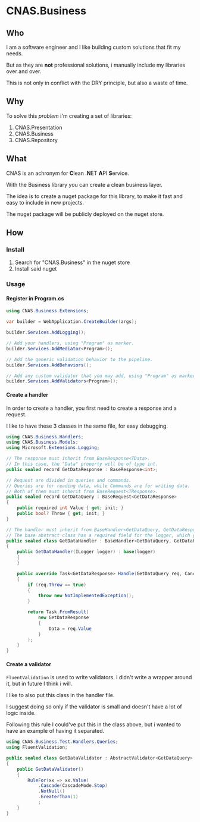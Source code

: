 # CNAS.Business

## Who
I am a software engineer and I like building custom solutions that fit my needs.

But as they are **not** professional solutions, i manually include my libraries over and over.

This is not only in conflict with the DRY principle, but also a waste of time.

## Why
To solve this *problem* i'm creating a set of libraries:
1. CNAS.Presentation
2. CNAS.Business
3. CNAS.Repository

## What
CNAS is an achronym for **C**lean .**N**ET **A**PI **S**ervice.

With the Business library you can create a clean business layer.

The idea is to create a nuget package for this library, to make it fast and easy to include in new projects.

The nuget package will be publicly deployed on the nuget store.

## How

### Install
1. Search for "CNAS.Business" in the nuget store
2. Install said nuget

### Usage

#### Register in Program.cs

``` c#
using CNAS.Business.Extensions;

var builder = WebApplication.CreateBuilder(args);

builder.Services.AddLogging();

// Add your handlers, using "Program" as marker.
builder.Services.AddMediator<Program>();

// Add the generic validation behavior to the pipeline.
builder.Services.AddBehaviors();

// Add any custom validator that you may add, using "Program" as marker.
builder.Services.AddValidators<Program>();
```

#### Create a handler

In order to create a handler, you first need to create a response and a request.

I like to have these 3 classes in the same file, for easy debugging.

``` c#
using CNAS.Business.Handlers;
using CNAS.Business.Models;
using Microsoft.Extensions.Logging;

// The response must inherit from BaseResponse<TData>.
// In this case, the "Data" property will be of type int.
public sealed record GetDataResponse : BaseResponse<int>;

// Request are divided in queries and commands. 
// Queries are for reading data, while Commands are for writing data.
// Both of them must inherit from BaseRequest<TResponse>.
public sealed record GetDataQuery : BaseRequest<GetDataResponse>
{
    public required int Value { get; init; }
    public bool? Throw { get; init; }
}

// The handler must inherit from BaseHandler<GetDataQuery, GetDataResponse>.
// The base abstract class has a required field for the logger, which you must inject.
public sealed class GetDataHandler : BaseHandler<GetDataQuery, GetDataResponse>
{
    public GetDataHandler(ILogger logger) : base(logger)
    {
    }

    public override Task<GetDataResponse> Handle(GetDataQuery req, CancellationToken ct)
    {
        if (req.Throw == true)
        {
            throw new NotImplementedException();
        }

        return Task.FromResult(
            new GetDataResponse
            {
                Data = req.Value
            }
        );
    }
}
```

#### Create a validator

`FluentValidation` is used to write validators. I didn't write a wrapper around it, but in future I think i will.

I like to also put this class in the handler file.

I suggest doing so only if the validator is small and doesn't have a lot of logic inside.

Following this rule I could've put this in the class above, but i wanted to have an example of having it separated.

``` c#
using CNAS.Business.Test.Handlers.Queries;
using FluentValidation;

public sealed class GetDataValidator : AbstractValidator<GetDataQuery>
{
    public GetDataValidator()
    {
        RuleFor(xx => xx.Value)
            .Cascade(CascadeMode.Stop)
            .NotNull()
            .GreaterThan(1)
            ;
    }
}
```

